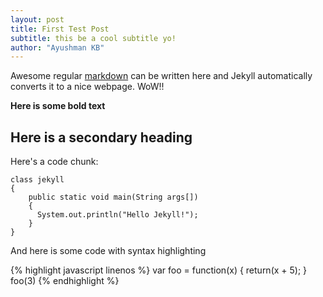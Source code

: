 ```yaml
---
layout: post
title: First Test Post
subtitle: this be a cool subtitle yo!
author: "Ayushman KB"
---
```


Awesome regular [markdown](http://en.wikipedia.org/wiki/Markdown) can be written here and Jekyll automatically converts it to a nice webpage. WoW!!

**Here is some bold text**

## Here is a secondary heading

Here's a code chunk:

~~~
class jekyll
{
    public static void main(String args[])
    {
      System.out.println("Hello Jekyll!");
    }
}

~~~

And here is some code with syntax highlighting

{% highlight javascript linenos %}
var foo = function(x) {
  return(x + 5);
}
foo(3)
{% endhighlight %}
